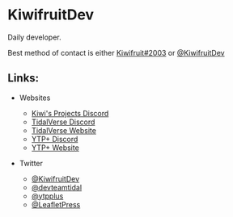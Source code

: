 # KiwifruitDev

Daily developer.

Best method of contact is either [Kiwifruit#2003](https://discord.com/users/728082336536854559) or [@KiwifruitDev](https://twitter.com/KiwifruitDev)

## Links:

- Websites
  - [Kiwi's Projects Discord](https://discord.gg/3X3teNecWs)
  - [TidalVerse Discord](https://discord.gg/XDVCmQzUGW)
  - [TidalVerse Website](http://tidalverse.dev/)
  - [YTP+ Discord](https://discord.gg/8ppmspR6Wh)
  - [YTP+ Website](https://ytp-plus.github.io/)

- Twitter
  - [@KiwifruitDev](https://twitter.com/KiwifruitDev)
  - [@devteamtidal](https://twitter.com/devteamtidal)
  - [@ytpplus](https://twitter.com/ytpplus)
  - [@LeafletPress](https://twitter.com/LeafletPress)
